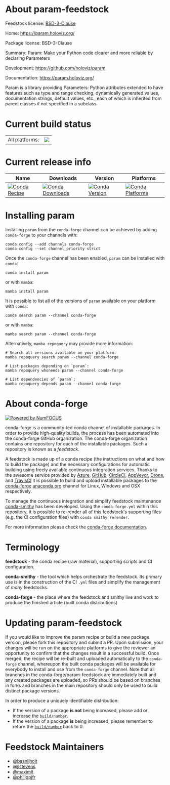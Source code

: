 About param-feedstock
=====================

Feedstock license: [BSD-3-Clause](https://github.com/conda-forge/param-feedstock/blob/main/LICENSE.txt)

Home: https://param.holoviz.org/

Package license: BSD-3-Clause

Summary: Param: Make your Python code clearer and more reliable by declaring Parameters

Development: https://github.com/holoviz/param

Documentation: https://param.holoviz.org/

Param is a library providing Parameters: Python attributes
extended to have features such as type and range checking,
dynamically generated values, documentation strings, default
values, etc., each of which is inherited from parent classes
if not specified in a subclass.


Current build status
====================


<table><tr><td>All platforms:</td>
    <td>
      <a href="https://dev.azure.com/conda-forge/feedstock-builds/_build/latest?definitionId=5240&branchName=main">
        <img src="https://dev.azure.com/conda-forge/feedstock-builds/_apis/build/status/param-feedstock?branchName=main">
      </a>
    </td>
  </tr>
</table>

Current release info
====================

| Name | Downloads | Version | Platforms |
| --- | --- | --- | --- |
| [![Conda Recipe](https://img.shields.io/badge/recipe-param-green.svg)](https://anaconda.org/conda-forge/param) | [![Conda Downloads](https://img.shields.io/conda/dn/conda-forge/param.svg)](https://anaconda.org/conda-forge/param) | [![Conda Version](https://img.shields.io/conda/vn/conda-forge/param.svg)](https://anaconda.org/conda-forge/param) | [![Conda Platforms](https://img.shields.io/conda/pn/conda-forge/param.svg)](https://anaconda.org/conda-forge/param) |

Installing param
================

Installing `param` from the `conda-forge` channel can be achieved by adding `conda-forge` to your channels with:

```
conda config --add channels conda-forge
conda config --set channel_priority strict
```

Once the `conda-forge` channel has been enabled, `param` can be installed with `conda`:

```
conda install param
```

or with `mamba`:

```
mamba install param
```

It is possible to list all of the versions of `param` available on your platform with `conda`:

```
conda search param --channel conda-forge
```

or with `mamba`:

```
mamba search param --channel conda-forge
```

Alternatively, `mamba repoquery` may provide more information:

```
# Search all versions available on your platform:
mamba repoquery search param --channel conda-forge

# List packages depending on `param`:
mamba repoquery whoneeds param --channel conda-forge

# List dependencies of `param`:
mamba repoquery depends param --channel conda-forge
```


About conda-forge
=================

[![Powered by
NumFOCUS](https://img.shields.io/badge/powered%20by-NumFOCUS-orange.svg?style=flat&colorA=E1523D&colorB=007D8A)](https://numfocus.org)

conda-forge is a community-led conda channel of installable packages.
In order to provide high-quality builds, the process has been automated into the
conda-forge GitHub organization. The conda-forge organization contains one repository
for each of the installable packages. Such a repository is known as a *feedstock*.

A feedstock is made up of a conda recipe (the instructions on what and how to build
the package) and the necessary configurations for automatic building using freely
available continuous integration services. Thanks to the awesome service provided by
[Azure](https://azure.microsoft.com/en-us/services/devops/), [GitHub](https://github.com/),
[CircleCI](https://circleci.com/), [AppVeyor](https://www.appveyor.com/),
[Drone](https://cloud.drone.io/welcome), and [TravisCI](https://travis-ci.com/)
it is possible to build and upload installable packages to the
[conda-forge](https://anaconda.org/conda-forge) [anaconda.org](https://anaconda.org/)
channel for Linux, Windows and OSX respectively.

To manage the continuous integration and simplify feedstock maintenance
[conda-smithy](https://github.com/conda-forge/conda-smithy) has been developed.
Using the ``conda-forge.yml`` within this repository, it is possible to re-render all of
this feedstock's supporting files (e.g. the CI configuration files) with ``conda smithy rerender``.

For more information please check the [conda-forge documentation](https://conda-forge.org/docs/).

Terminology
===========

**feedstock** - the conda recipe (raw material), supporting scripts and CI configuration.

**conda-smithy** - the tool which helps orchestrate the feedstock.
                   Its primary use is in the construction of the CI ``.yml`` files
                   and simplify the management of *many* feedstocks.

**conda-forge** - the place where the feedstock and smithy live and work to
                  produce the finished article (built conda distributions)


Updating param-feedstock
========================

If you would like to improve the param recipe or build a new
package version, please fork this repository and submit a PR. Upon submission,
your changes will be run on the appropriate platforms to give the reviewer an
opportunity to confirm that the changes result in a successful build. Once
merged, the recipe will be re-built and uploaded automatically to the
`conda-forge` channel, whereupon the built conda packages will be available for
everybody to install and use from the `conda-forge` channel.
Note that all branches in the conda-forge/param-feedstock are
immediately built and any created packages are uploaded, so PRs should be based
on branches in forks and branches in the main repository should only be used to
build distinct package versions.

In order to produce a uniquely identifiable distribution:
 * If the version of a package **is not** being increased, please add or increase
   the [``build/number``](https://docs.conda.io/projects/conda-build/en/latest/resources/define-metadata.html#build-number-and-string).
 * If the version of a package **is** being increased, please remember to return
   the [``build/number``](https://docs.conda.io/projects/conda-build/en/latest/resources/define-metadata.html#build-number-and-string)
   back to 0.

Feedstock Maintainers
=====================

* [@basnijholt](https://github.com/basnijholt/)
* [@jlstevens](https://github.com/jlstevens/)
* [@maximlt](https://github.com/maximlt/)
* [@philippjfr](https://github.com/philippjfr/)

